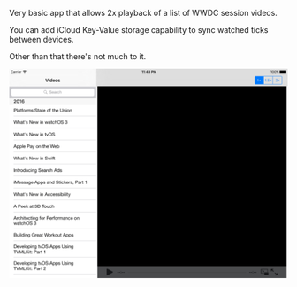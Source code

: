 Very basic app that allows 2x playback of a list of WWDC session videos.

You can add iCloud Key-Value storage capability to sync watched ticks between devices.

Other than that there's not much to it.

![Screen Shot](ScreenShot.png)
